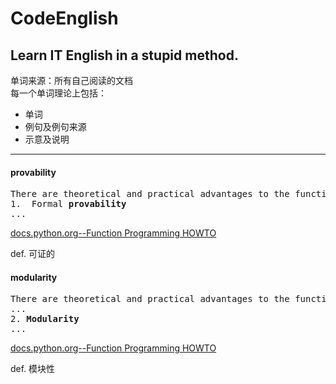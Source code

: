 # CodeEnglish
Learn IT English in a stupid method.
--------
单词来源：所有自己阅读的文档  
每一个单词理论上包括：
  
+  单词
+  例句及例句来源
+  示意及说明

--------

#### provability

<pre>
There are theoretical and practical advantages to the function style:
1.  Formal <b>provability</b>
...
</pre>
[docs.python.org--Function Programming HOWTO](docs.python.org/2/howto/functional.html)

def. 可证的

#### modularity 

<pre>
There are theoretical and practical advantages to the function style:
...
2. <b>Modularity</b>
...
</pre>

[docs.python.org--Function Programming HOWTO](docs.python.org/2/howto/functional.html)

def. 模块性


